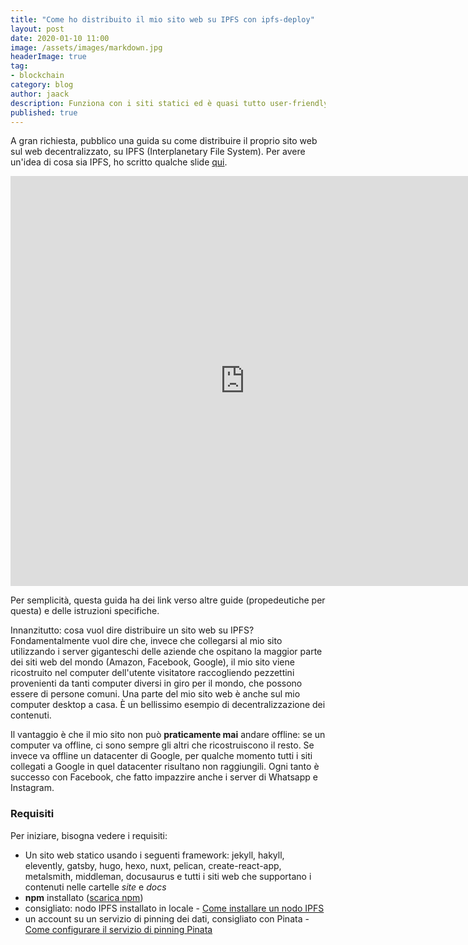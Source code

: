 ```yaml
---
title: "Come ho distribuito il mio sito web su IPFS con ipfs-deploy"
layout: post
date: 2020-01-10 11:00
image: /assets/images/markdown.jpg
headerImage: true
tag:
- blockchain
category: blog
author: jaack
description: Funziona con i siti statici ed è quasi tutto user-friendly
published: true
---
```


A gran richiesta, pubblico una guida su come distribuire il proprio sito web
sul web decentralizzato, su IPFS (Interplanetary File System). Per avere un'idea
di cosa sia IPFS, ho scritto qualche slide [qui]({{base}}/blockchain-201-ipfs-token-non-fungibili/).

<iframe src="https://www.facebook.com/plugins/post.php?href=https%3A%2F%2Fwww.facebook.com%2Fijaack94%2Fposts%2F10220740078835142&width=750&show_text=true&height=656&appId" width="750" height="656" style="border:none;overflow:hidden" scrolling="no" frameborder="0" allowTransparency="true" allow="encrypted-media"></iframe>

Per semplicità, questa guida ha dei link verso altre guide (propedeutiche per questa) e delle istruzioni specifiche.

Innanzitutto: cosa vuol dire distribuire un sito web su IPFS? Fondamentalmente vuol dire che, invece che collegarsi al mio sito utilizzando i server giganteschi delle aziende che ospitano la maggior parte dei siti web del mondo (Amazon, Facebook, Google), il mio sito viene ricostruito nel computer dell'utente visitatore raccogliendo pezzettini provenienti da tanti computer diversi in giro per il mondo, che possono essere di persone comuni. Una parte del mio sito web è anche sul mio computer desktop a casa. È un bellissimo esempio di decentralizzazione dei contenuti.

Il vantaggio è che il mio sito non può **praticamente mai** andare offline: se un computer va offline, ci sono sempre gli altri che ricostruiscono il resto. Se invece va offline un datacenter di Google, per qualche momento tutti i siti collegati a Google in quel datacenter risultano non raggiungili. Ogni tanto è successo con Facebook, che fatto impazzire anche i server di Whatsapp e Instagram.

### Requisiti

Per iniziare, bisogna vedere i requisiti:
- Un sito web statico usando i seguenti framework: jekyll, hakyll, elevently, gatsby, hugo, hexo, nuxt, pelican, create-react-app, metalsmith, middleman, docusaurus e tutti i siti web che supportano i contenuti nelle cartelle *site* e *docs*
- **npm** installato ([scarica npm](https://nodejs.org/en/download/))
- consigliato: nodo IPFS installato in locale - [Come installare un nodo IPFS]({{base}}/installare-nodo-ipfs)
- un account su un servizio di pinning dei dati, consigliato con Pinata - [Come configurare il servizio di pinning Pinata]({{base}}/configurare-pinning-pinata-ipfs)
